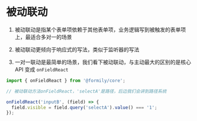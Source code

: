 # 被动联动

1. 被动联动是指某个表单项依赖于其他表单项，业务逻辑写到被触发的表单项上，最适合多对一的场景

2. 被动联动更倾向于响应式的写法，类似于监听器的写法

3. 一对一联动是最简单的场景，我们看下被动联动，与主动最大的区别的是核心 API 变成 `onFieldReact`

```js
import { onFieldReact } from '@formily/core';

// 被动联动方法onFieldReact，'selectA'是路径，后边我们会讲到路径系统

onFieldReact('inputB', (field) => {
  field.visible = field.query('selectA').value() === '1';
});
```

<code src="./source/one-to-one.tsx"></code>
